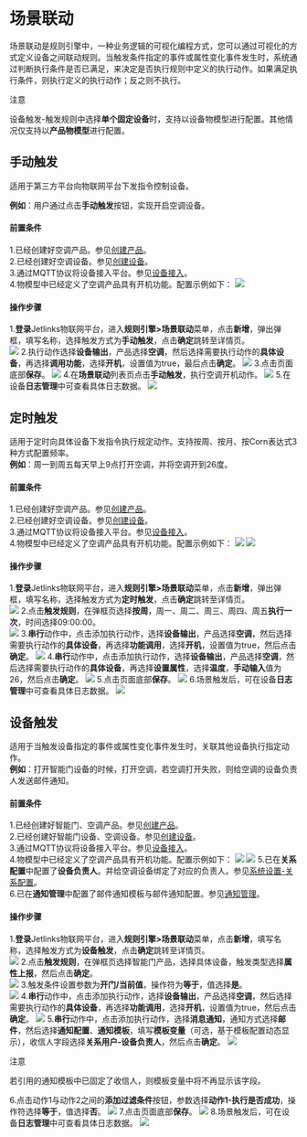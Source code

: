 # 场景联动
场景联动是规则引擎中，一种业务逻辑的可视化编程方式，您可以通过可视化的方式定义设备之间联动规则。当触发条件指定的事件或属性变化事件发生时，系统通过判断执行条件是否已满足，来决定是否执行规则中定义的执行动作。如果满足执行条件，则执行定义的执行动作；反之则不执行。</br>

<div class='explanation warning'>
  <p class='explanation-title-warp'>
    <span class='iconfont icon-jinggao explanation-icon'></span>
    <span class='explanation-title font-weight'>注意</span>
  </p>
 设备触发-触发规则中选择<span style='font-weight:600'>单个固定设备</span>时，支持以设备物模型进行配置。其他情况仅支持以<span style='font-weight:600'>产品物模型</span>进行配置。
</div>

## 手动触发
适用于第三方平台向物联网平台下发指令控制设备。</br>

**例如**：用户通过点击**手动触发**按钮，实现开启空调设备。

#### 前置条件
1.已经创建好空调产品。参见[创建产品](../Device_access/Create_product3.1.md)。</br>
2.已经创建好空调设备。参见[创建设备](../Device_access/Create_Device3.2.md)。</br>
3.通过MQTT协议将设备接入平台。参见[设备接入](../Best_practices/Device_access.md)。</br>
4.物模型中已经定义了空调产品具有开机功能。配置示例如下：
![](./img/tls-star.png)


#### 操作步骤
1.**登录**Jetlinks物联网平台，进入**规则引擎>场景联动**菜单，点击**新增**，弹出弹框，填写名称，选择触发方式为**手动触发**，点击**确定**跳转至详情页。</br>
![](./img/manual-add.png)
2.执行动作选择**设备输出**，产品选择**空调**，然后选择需要执行动作的**具体设备**，再选择**调用功能**，选择**开机**，设置值为true，最后点击**确定**。
![](./img/manual-action.png)
3.点击页面底部**保存**。
![](./img/manual-preservation.png)
4.在**场景联动**列表页点击**手动触发**，执行空调开机动作。
![](./img/click-manual.png)
5.在设备**日志管理**中可查看具体日志数据。
![](./img/manual-log.png)


## 定时触发
适用于定时向具体设备下发指令执行规定动作。支持按周、按月、按Corn表达式3种方式配置频率。</br>
**例如**：周一到周五每天早上9点打开空调，并将空调开到26度。

#### 前置条件
1.已经创建好空调产品。参见[创建产品](../Device_access/Create_product3.1.md)。</br>
2.已经创建好空调设备。参见[创建设备](../Device_access/Create_Device3.2.md)。</br>
3.通过MQTT协议将设备接入平台。参见[设备接入](../Best_practices/Device_access.md)。</br>
4.物模型中已经定义了空调产品具有开机功能。配置示例如下：
![](./img/tls-star.png)
![](./img/tls-temp.png)

#### 操作步骤
1.**登录**Jetlinks物联网平台，进入**规则引擎>场景联动**菜单，点击**新增**，弹出弹框，填写名称，选择触发方式为**定时触发**，点击**确定**跳转至详情页。</br>
![](./img/timing-add.png)
2.点击**触发规则**，在弹框页选择**按周**，周一、周二、周三、周四、周五**执行一次**，时间选择09:00:00。</br>
![](./img/215.png)
3.**串行**动作中，点击添加执行动作，选择**设备输出**，产品选择**空调**，然后选择需要执行动作的**具体设备**，再选择**功能调用**，选择**开机**，设置值为true，然后点击**确定**。
![](./img/timing-action1.png)
4.**串行**动作中，点击添加执行动作，选择**设备输出**，产品选择**空调**，然后选择需要执行动作的**具体设备**，再选择**设置属性**，选择**温度**，**手动输入**值为26，然后点击**确定**。
![](./img/timing-action2.png)
5.点击页面底部**保存**。
![](./img/timing-preservation.png)
6.场景触发后，可在设备**日志管理**中可查看具体日志数据。
![](./img/manual-log.png)

## 设备触发
适用于当触发设备指定的事件或属性变化事件发生时，关联其他设备执行指定动作。</br>
**例如**：打开智能门设备的时候，打开空调，若空调打开失败，则给空调的设备负责人发送邮件通知。

#### 前置条件
1.已经创建好智能门、空调产品。参见[创建产品](../Device_access/Create_product3.1.md)。</br>
2.已经创建好智能门设备、空调设备。参见[创建设备](../Device_access/Create_Device3.2.md)。</br>
3.通过MQTT协议将设备接入平台。参见[设备接入](../Best_practices/Device_access.md)。</br>
4.物模型中已经定义了空调产品具有开机功能。配置示例如下：
![](./img/tls-star.png)
![](./img/tls-on.png)
5.已在**关系配置**中配置了**设备负责人**。并给空调设备绑定了对应的负责人。参见[系统设置-关系配置](../System_settings/System_settings.md)。</br>
6.已在**通知管理**中配置了邮件通知模板与邮件通知配置。参见[通知管理](../Best_practices/Notification_management.md)。


#### 操作步骤
1.**登录**Jetlinks物联网平台，进入**规则引擎>场景联动**菜单，点击**新增**，填写名称，选择触发方式为**设备触发**，点击**确定**跳转至详情页。</br>
![](./img/device-add.png)
2.点击**触发规则**，在弹框页选择智能门产品，选择具体设备，触发类型选择**属性上报**，然后点击**确定**。</br>
![](./img/217.png)
3.触发条件设置参数为**开门/当前值**，操作符为**等于**，值选择**是**。</br>
![](./img/218.png)
4.**串行**动作中，点击添加执行动作，选择**设备输出**，产品选择**空调**，然后选择需要执行动作的**具体设备**，再选择**功能调用**，选择**开机**，设置值为true，然后点击**确定**。
![](./img/219.png)
5.**串行**动作中，点击添加执行动作，选择**消息通知**，通知方式选择**邮件**，然后选择**通知配置**、**通知模板**，填写**模板变量**（可选，基于模板配置动态显示），收信人字段选择**关系用户-设备负责人**，然后点击**确定**。
![](./img/device-notice.png)

<div class='explanation warning'>
  <p class='explanation-title-warp'>
    <span class='iconfont icon-jinggao explanation-icon'></span>
    <span class='explanation-title font-weight'>注意</span>
  </p>
 若引用的通知模板中已固定了收信人，则模板变量中将不再显示该字段。
</div>

6.点击动作1与动作2之间的**添加过滤条件**按钮，参数选择**动作1-执行是否成功**，操作符选择**等于**，值选择**否**。
![](./img/Conditional-filtering.png)
7.点击页面底部**保存**。
![](./img/220.png)
8.场景触发后，可在设备**日志管理**中可查看具体日志数据。
![](./img/manual-log.png)